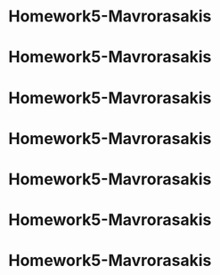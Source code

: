 # Homework5-Mavrorasakis
# Homework5-Mavrorasakis
# Homework5-Mavrorasakis
# Homework5-Mavrorasakis
# Homework5-Mavrorasakis
# Homework5-Mavrorasakis
# Homework5-Mavrorasakis
